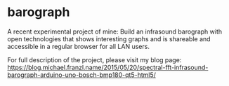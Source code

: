# barograph

A recent experimental project of mine: Build an infrasound barograph with open technologies that shows interesting graphs and is shareable and accessible in a regular browser for all LAN users.

For full description of the project, please visit my blog page: https://blog.michael.franzl.name/2015/05/20/spectral-fft-infrasound-barograph-arduino-uno-bosch-bmp180-qt5-html5/
